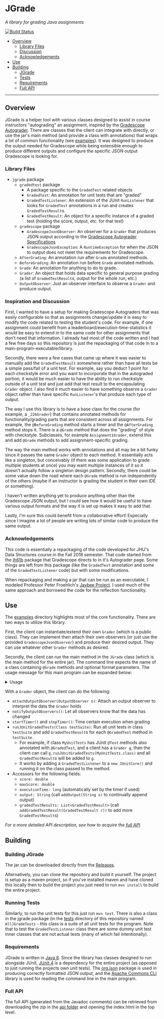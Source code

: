 
# JGrade
_A library for grading Java assignments_

[![Build Status](https://travis-ci.com/tkutche1/jgrade.svg?token=o33zRRbwCfdkkKhsDNVp&branch=development)](https://travis-ci.com/tkutche1/jgrade)

- [Overview](#overview)
  - [Library Files](#library-files)
  - [Discussion](#inspiration-and-discussion)
  - [Acknowledgements](#acknowledgements)
- [Use](#use)
- [Building](#building)
  - [JGrade](#building-jgrade)
  - [Tests](#running-tests)
  - [Requirements](#requirements)
  - [Full API](#full-api)
  
  
---

## Overview
JGrade is a helper tool with various classes designed to assist in course instructors "autograding" an assignment, inspired by the [Gradescope Autograder](https://gradescope-autograders.readthedocs.io/en/latest/). There are classes that the client can integrate with directly, or use the jar's main method (and provide a class with annotations) that wraps a lot of common functionality (see [examples](https://github.com/tkutche1/jgrade/tree/development/examples)). It was designed to produce the output needed for Gradescope while being extensible enough to produce different outputs and configure the specific JSON output Gradescope is looking for.

### Library Files

- `jgrade` package
  - `gradedtest` package
    - A package specific to the `GradedTest` related objects
    - `GradedTest`: An annotation for unit tests that are "graded"
    - `GradedTestListener`: An extension of the JUnit `RunListener` that looks for `GradedTest` annotations in a run and creates `GradedTestResult`s.
    - `GradedTestResult`: An object for a specific instance of a graded test (holding the score, output, etc. for that test)
  - `gradescope` package
    - `GradescopeJsonObserver`: An observer for a `Grader` that produces JSON output according to the [Gradescope Autograder Specifications](https://gradescope-autograders.readthedocs.io/en/latest/specs/)
    - `GradescopeJsonException`: A `RuntimeException` for when the JSON to output does not meet the requirements for Gradescope.
  - `AfterGrading`: An annotation run after `Grade` annotated methods.
  - `BeforeGrading`: An annotation run before `Grade` annotated methods.
  - `Grade`: An annotation for anything to do to grade.
  - `Grader`: An object that holds data specific to general purpose grading (a list of `GradedTestResult`s, output for the whole run, etc.)
  - `OutputObserver`: Just an observer interface to observe a `Grader` and produce output.

  
### Inspiration and Discussion
First, I wanted to have a setup for making Gradescope Autograders that was easily configurable so that as assignments change/update it is easy to modify the code related to testing the student's code. For example, if one assignment could benefit from a leaderboard/execution-time-statistics it would be easy to extend in to the same code for other assignments that don't need that information. I already had most of the code written and I had a few free days so this repository is just the repackaging of that code in to a main-program-executable/library.

Secondly, there were a few cases that came up where it was easier to manually add the   `GradedTestResult` somewhere rather than have all tests be a simple pass/fail of a unit test. For example, say you deduct 1 point for each checkstyle error and you want to incorporate that in the autograded portion, it would be much easier to have the ability to run checkstyle outside of a unit test and just add that test result to the encapsulating `Grader` object. I also find it much easier to have something observe a `Grader` object rather than have specific `RunListener`'s that produce each type of output.

The way I use this library is to have a base class for the course (for example, a `_226Grader`) that contains annotated methods for functionality/grading parts that are consistent across all assignments. For example, the `@BeforeGrading` method starts a timer and the `@AfterGrading` method stops it. There is a `@Grade` method that does the "grading" of style with checkstyle. Subclasses, for example `Assignment1Grader`, extend this and add `@Grade` methods to add assignment-specific grading.

The way the main method works with annotations and all may be a bit funky since it passes the same `Grader` object to each method. It essentially acts like a singleton, but conceivably (if there was some application to grade multiple students at once) you may want multiple instances of it so it doesn't actually follow a singleton design pattern. Secondly, there could be some value down the road where each `@Grade` method is run independently of the others (maybe if an instructor is grading the student in their own IDE or something).

I haven't written anything yet to produce anything other than the Gradescope JSON output, but I could see how it would be useful to have various output formats and the way it is set up makes it easy to add that.

Lastly, I'm sure this could benefit from a collaborative effort! Especially since I imagine a lot of people are writing lots of similar code to produce the same output.
  
### Acknowledgements
This code is essentially a repackaging of the code developed for JHU's Data Structures course in the Fall 2018 semester. That code started from the [jh61b](https://github.com/gradescope/autograder_samples/tree/master/java/src/main/java/com/gradescope/jh61b) package that Gradescope directs to in it's Autograder page. Some things are left from this package (like the `GradedTest` annotation and some of the `GradedTestListener` code) but with some modifications.

When repackaging and making a jar that can be run as an executable, I modeled Professor Peter Froehlich's [Jaybee Project](https://github.com/phf/jb). I used much of the same approach and borrowed the code for the reflection functionality.

## Use

The [examples](https://github.com/tkutche1/jgrade/tree/development/examples) directory highlights most of the core functionality. There are two ways to utilize this library.

First, the client can instantiate/extend their own `Grader` (which is a public class). They can implement then attach their own observers (or just use the provided `GradescopeJsonObserver`) and produce their desired output. They can use whatever other `Grader` methods as desired.

Secondly, the client can run the main method in the `JGrade` class (which is the main method for the entire jar). The command line expects the name of a class containing `@Grade` methods and optional format parameters. The usage message for this main program can be expanded below:
<details><summary>Usage</summary>
<p>

```
-c,--classname arg            the class containing annotated methods to grade
-f,--format output-format     specify output, one of 'json' (default) or 'txt'
-h,--help<br>
   --no-output                don't produce any output (if user overriding)
-o destination                save output to another file (if not specified,
                              prints to standard out)
   --pretty-print             pretty-print output (when format is json)
-v,--version

```

</p>
</details>



With a `Grader` object, the client can do the following:
- `attachOutputObserver(OutputObserver o)`: Attach an output observer to interpret the data the `Grader` holds
- `notifyOutputObservers()`: Let all observers know that the data has changed
- `startTimer()` and `stopTimer()`: Time certain execution when grading
- `runJUnitGradedTests(Class testSuite)`: Run all unit tests in class `testSuite` and add `GradedTestResult`s for each `@GradedTest` method in `testSuite`.
  - For example, if class `MyUnitTests` has JUnit `@Test` methods also annotated with `@GradedTest`, and a client has a `Grader g`, then the client can call `g.runJUnitGradedTests(MyUnitTests.class)` and all `GradedTestResult`s will be added to `g`.
  - It works by adding a `GradedTestListener` to a `new JUnitCore()` and running it on the class passed to the method.
- Accessors for the following fields:
  - `score: double`
  - `maxScore: double`
  - `executionTime: long` (automatically set by the timer if used)
  - `output: String` (call `addOutput(String s)` to continually append output)
  - `gradedTestResults: List<GradedTestResult>` (call `addGradedTestResult(GradedTestResult r))` to add more `GradedTestResult`s)

_For a more detailed API description, see how to acquire the [full API](#full-api)_

## Building

### Building JGrade

The jar can be downloaded directly from the [Releases](https://github.com/tkutche1/jgrade/releases).

Alternatively, you can clone the repository and build it yourself. The project is setup as a maven project, so if you've installed maven and have cloned this locally then to build the project you just need to run `mvn install` to build the entire project.

### Running Tests
Similarly, to run the unit tests for this just run `mvn test`. There is also a class in the jgrade package (in the [tests](https://github.com/tkutche1/jgrade/tree/development/src/test/java/edu/jhu/cs/jgrade) directory of this repository named `AllJGradeTests` - this class is a suite of all unit tests for the program. Note that to test the `GradedTestListener` class there are some dummy unit test inner classes that are not actual tests (many of which fail intentionally).

### Requirements
JGrade is written in [Java 8](https://www.oracle.com/technetwork/java/javase/overview/java8-2100321.html). Since the library has classes designed to run alongside JUnit, [JUnit 4](https://junit.org/junit4/) is a dependency for the entire project (as opposed to just running the projects own unit tests). The [org.json](https://mvnrepository.com/artifact/org.json/json) package is used in producing correctly formatted JSON output, and the [Apache Commons CLI](https://commons.apache.org/proper/commons-cli/) library is used for reading the command line in the main program.

### Full API
The full API (generated from the Javadoc comments) can be retrieved from downloading the zip in the [api folder](https://github.com/tkutche1/jgrade/tree/development/docs/api) and opening the index.html in the top level. 

